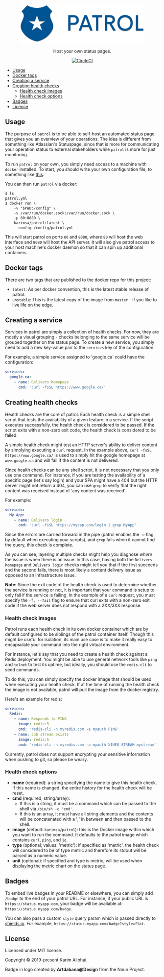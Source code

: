 <p align="center">
  <img src=".github/logo.png" alt="Patrol" />
</p>

<p align="center">Host your own status pages.</p>

<p align="center">
  <a href="https://circleci.com/gh/karimsa/patrol">
    <img src="https://circleci.com/gh/karimsa/patrol.svg?style=svg" alt="CircleCI" />
  </a>
</p>

 - [Usage](#usage)
 - [Docker tags](#docker-tags)
 - [Creating a service](#creating-a-service)
 - [Creating health checks](#creating-health-checks)
	- [Health check images](#health-check-images)
	- [Health check options](#health-check-options)
 - [Badges](#badges)
 - [License](#license)

## Usage

The purpose of `patrol` is to be able to self-host an automated status page that gives you an overview of
your operations. The idea is different from something like Atlassian's Statuspage, since that is more for
communicating your operation status to external stakeholders while `patrol` is more for just monitoring.

To run `patrol` on your own, you simply need access to a machine with `docker` installed. To start, you should write your own configuration file, to something like [this](example.yml).

You can then run `patrol` via docker:

```shell
$ ls
patrol.yml
$ docker run \
	-v "$PWD:/config" \
	-v /var/run/docker.sock:/var/run/docker.sock \
	-p 80:8080 \
	karimsa/patrol:latest \
	--config /config/patrol.yml
```

This will start patrol on ports `80` and `8080`, where `80` will host the web interface and `8080` will host
the API server. It will also give patrol access to your host machine's docker daemon so that it can spin up
additional containers.

## Docker tags

There are two tags that are published to the docker repo for this project:

 - `latest`: As per docker convention, this is the latest stable release of patrol.
 - `unstable`: This is the latest copy of the image from `master` - if you like to live life on the edge.

## Creating a service

Services in patrol are simply a collection of health checks. For now, they are mostly a visual grouping - checks belonging to the same service will be grouped together on the status page. To create a new service, you simply need to add a new key-value pair to the `services` key of the configuration.

For example, a simple service assigned to 'google.ca' could have the configuration:

```yaml
services:
  google.ca:
    - name: Delivers homepage
      cmd: 'curl -fsSL https://www.google.ca/'
```

## Creating health checks

Health checks are the core of patrol. Each health check is a simple shell script that tests the availability of a given feature in a service. If the script executes successfully, the health check is considered to be passed. If the script exits with a non-zero exit code, the health check is considered to be failed.

A simple health check might test an HTTP server's ability to deliver content by simplying executing a `curl` request. In the example above, `curl -fsSL https://www.google.ca/` is used to simply hit the google homepage at `www.google.ca` and will fail if the content is not delivered.

Since health checks can be any shell script, it is not necessary that you only use one command. For instance, if you are testing the availability of a specific page (let's say login) and your SPA might have a 404 but the HTTP server might not return a 404, you can use `grep` to verify that the right content was received instead of 'any content was received'.

For example:

```yaml
services:
  My App:
    - name: Delivers login
      cmd: 'curl -fsSL https://myapp.com/login | grep MyApp'
```

Since the errors are carried forward in the pipe (patrol enables the `-e` flag by default when executing your scripts), and `grep` fails when it cannot find the query, this check is complete.

As you can see, layering multiple checks might help you diagnose *where* the issue is when there is an issue. In this case, having both the `Delivers homepage` and `Delivers login` checks might tell you that if the first succeeds and the second fails, there is most likely a content delivery issue as opposed to an infrastructure issue.

**Note:** Since the exit code of the health check is used to determine whether the service is running or not, it is important that your command is setup to only fail if the service is failing. In the example of a `curl` request, you must specify the `-f, --fail` flag to ensure that curl exits with a non-zero exit code if the web server does not respond with a 2XX/3XX response.

### Health check images

Patrol runs each health check in its own docker container which are by default configured to be siblings of the patrol container itself. Though this might be useful for isolation, its main use case is to make it really easy to encapsulate your command into the right virtual environment.

For instance, let's say that you need to create a health check against a Redis deployment. You might be able to use general network tools like `ping` and `telnet` to test its uptime, but ideally, you should use the `redis-cli` to send commands.

To do this, you can simply specify the docker image that should be used when executing your health check. If at the time of running the health check the image is not available, patrol will pull the image from the docker registry.

Here's an example for redis:

```yaml
services:
  Redis:
    - name: Responds to PING
      image: redis:5
      cmd: 'redis-cli -h myredis.com -a myauth PING'
    - name: Job stream exists
      image: redis:5
      cmd: 'redis-cli -h myredis.com -a myauth XINFO STREAM mystream'
```

Currently, patrol does not support encrypting your sensitive information when pushing to git, so please be weary.

### Health check options

 - **name** (required): a string specifying the name to give this health check. If this name is changed, the entire history for the health check will be reset.
 - **cmd** (required; string/array):
	- If this is a string, it must be a command which can be passed to the shell via `/bin/sh -c 'cmd'`.
	- If this is an array, it must have all string elements and the contents will be concatenated with a ';' in between and then passed to the shell.
 - **image** (default: `karimsa/patrol`): this is the Docker image within which you want to run the command. It defaults to the patrol image which contains `curl`, `ping`, and `jq`.
 - **type** (optional; values: 'metric'): if specified as 'metric', the health check will considered to be of type metric and therefore its stdout will be parsed as a numeric value.
 - **unit** (optional): if specified and type is metric, will be used when displaying the metric chart on the status page.

## Badges

To embed live badges in your README or elsewhere, you can simply add `/badge` to the end of your patrol URL.
For instance, if your public URL is `https://status.myapp.com`, your badge will be available at: `https://status.myapp.com/badge`.

You can also pass a custom `style` query param which is passed directly to [shields.io](https://shields.io). For example, `https://status.myapp.com/badge?style=flat`.

## License

Licensed under MIT license.

Copyright &copy; 2019-present Karim Alibhai.

Badge in logo created by **Artdabana@Design** from the Noun Project.
